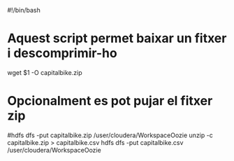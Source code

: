 #!/bin/bash
# Aquest script permet baixar un fitxer i descomprimir-ho
wget $1 -O capitalbike.zip
# Opcionalment es pot pujar el fitxer zip
#hdfs dfs -put capitalbike.zip /user/cloudera/WorkspaceOozie
unzip -c capitalbike.zip > capitalbike.csv
hdfs dfs -put capitalbike.csv /user/cloudera/WorkspaceOozie
